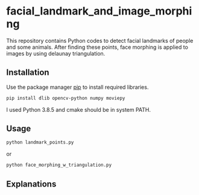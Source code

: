 # facial_landmark_and_image_morphing
This repository contains Python codes to detect facial landmarks of people and some animals. After finding these points, face morphing is applied to images by using delaunay triangulation.  
## Installation  
Use the package manager [pip](https://pip.pypa.io/en/stable/) to install required libraries.  
```bash
pip install dlib opencv-python numpy moviepy
```
I used Python 3.8.5 and cmake should be in system PATH.  
## Usage  
```bash
python landmark_points.py
```  
or  
```bash
python face_morphing_w_triangulation.py
```  
## Explanations  

